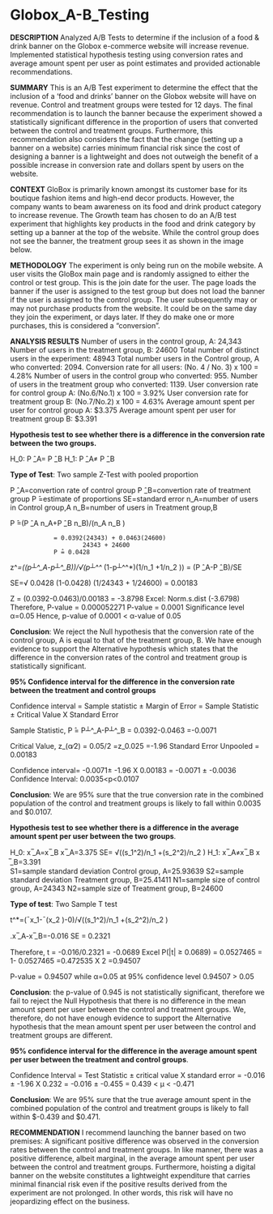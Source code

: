 # Globox_A-B_Testing

**DESCRIPTION**
Analyzed A/B Tests to determine if the inclusion of a food &amp; drink banner on the Globox e-commerce website will increase revenue. Implemented statistical hypothesis testing using conversion rates and average amount spent per user as point estimates and provided actionable recommendations.

**SUMMARY**
This is an A/B Test experiment to determine the effect that the inclusion of a ‘food and drinks’ banner on the Globox website will have on revenue. Control and treatment groups were tested for 12 days. The final recommendation is to launch the banner because the experiment showed a statistically significant difference in the proportion of users that converted between the control and treatment groups. Furthermore, this recommendation also considers the fact that the change (setting up a banner on a website) carries minimum financial risk since the cost of designing a banner is a lightweight and does not outweigh the benefit of a possible increase in conversion rate and dollars spent by users on the website.

**CONTEXT**
GloBox is primarily known amongst its customer base for its boutique fashion items and high-end decor products. However, the company wants to beam awareness on its food and drink product category to increase revenue.
The Growth team has chosen to do an A/B test experiment that highlights key products in the food and drink category by setting up a banner at the top of the website. While the control group does not see the banner, the treatment group sees it as shown in the image below.

 

**METHODOLOGY**
The experiment is only being run on the mobile website.
A user visits the GloBox main page and is randomly assigned to either the control or test group. This is the join date for the user.
The page loads the banner if the user is assigned to the test group but does not load the banner if the user is assigned to the control group.
The user subsequently may or may not purchase products from the website. It could be on the same day they join the experiment, or days later. If they do make one or more purchases, this is considered a “conversion”.

 
**ANALYSIS RESULTS**
Number of users in the control group, A: 24,343
Number of users in the treatment group, B: 24600
Total number of distinct users in the experiment: 48943
Total number users in the Control group, A who converted: 2094.
Conversion rate for all users: (No. 4 / No. 3) x 100 = 4.28%
Number of users in the control group who converted: 955.
Number of users in the treatment group who converted: 1139.
User conversion rate for control group A: (No.6/No.1) x 100 = 3.92%
User conversion rate for treatment group B: (No.7/No.2) x 100 = 4.63%
Average amount spent per user for control group A: $3.375
Average amount spent per user for treatment group B: $3.391


**Hypothesis test to see whether there is a difference in the conversion rate between the two groups.**

H_0: P ̂_A= P ̂_B 
H_1: P ̂_A≠ P ̂_B

**Type of Test**: Two sample Z-Test with pooled proportion

P ̂_A=convertion rate of control group
P ̂_B=convertion rate of treatment group
P ̂=estimate of proportions
SE=standard error
				n_A=number of users in Control group,A
				n_B=number of users in Treatment group,B

P ̂=(P ̂_A n_A+P ̂_B n_B)/(n_A n_B )

				= 0.0392(24343) + 0.0463(24600)
						24343 + 24600
				P ̂= 0.0428


z^*=((p┴^_A-p┴^_B))/√(p┴^^* (1-p┴^^*)(1/n_1 +1/n_2 )) = (P ̂_A-P ̂_B)/SE

SE=√ 0.0428 (1-0.0428) (1/24343 + 1/24600)
   = 0.00183

Z = (0.0392-0.0463)/0.00183
  = -3.8798         Excel: Norm.s.dist (-3.6798)
  Therefore, P-value = 0.000052271
P-value = 0.0001
Significance level α=0.05
Hence, p-value of 0.0001 < α-value of 0.05

**Conclusion**: We reject the Null hypothesis that the conversion rate of the control group, A is equal to that of the treatment group, B. We have enough evidence to support the Alternative hypothesis which states that the difference in the conversion rates of the control and treatment group is statistically significant.



**95% Confidence interval for the difference in the conversion rate between the treatment and control groups**

Confidence interval = Sample statistic ± Margin of Error
		= Sample Statistic ± Critical Value X  Standard Error 


Sample Statistic, P ̂= P┴^_A-P┴^_B
		= 0.0392-0.0463
		=-0.0071

Critical Value, z_(α∕2)
= 0.05/2
=z_0.025
=-1.96
Standard Error Unpooled = 0.00183

Confidence interval= -0.0071± -1.96 X 0.00183
				= -0.0071 ± -0.0036
Confidence Interval: 0.0035<p<0.0107

**Conclusion**: We are 95% sure that the true conversion rate in the combined population of the control and treatment groups is likely to fall within 0.0035 and $0.0107.


**Hypothesis test to see whether there is a difference in the average amount spent per user between the two groups**.


H_0: x ̅_A=x ̅_B  				x ̅_A=3.375            SE= √((s_1^2)/n_1 +(s_2^2)/n_2 )
H_1: x ̅_A≠x ̅_B				x ̅_B=3.391              
S1=sample standard deviation Control group, A=25.93639
S2=sample standard deviation Treatment group, B=25.41411
N1=sample size of control group, A=24343
N2=sample size of Treatment group, B=24600

**Type of test**: Two Sample T test

 t^*=(¯x_1-¯(x_2 )-0)/√((s_1^2)/n_1 +(s_2^2)/n_2 )

.x ̅_A-x ̅_B=-0.016
SE = 0.2321

Therefore, t = -0.016/0.2321
	       = -0.0689      Excel
P(|t| ≥ 0.0689)
= 0.0527465
= 1- 0.0527465
=0.472535 X 2
=0.94507

P-value = 0.94507 while α=0.05 at 95% confidence level
0.94507 > 0.05

**Conclusion**: the p-value of 0.945 is not statistically significant, therefore we fail to reject the Null Hypothesis that there is no difference in the mean amount spent per user between the control and treatment groups. We, therefore, do not have enough evidence to support the Alternative hypothesis that the mean amount spent per user between the control and treatment groups are different.


**95% confidence interval for the difference in the average amount spent per user between the treatment and control groups**.

Confidence Interval = Test Statistic ± critical value X standard error
		      = -0.016 ± -1.96 X 0.232
		     = -0.016 ± -0.455
		    = 0.439 < µ < -0.471

**Conclusion**: We are 95% sure that the true average amount spent in the combined population of the control and treatment groups is likely to fall within $-0.439 and $0.471.


**RECOMMENDATION**
I recommend launching the banner based on two premises:
	A significant positive difference was observed in the conversion rates between the control and treatment groups. In like manner, there was a positive difference, albeit marginal, in the average amount spent per user between the control and treatment groups.
	Furthermore, hoisting a digital banner on the website constitutes a lightweight expenditure that carries minimal financial risk even if the positive results derived from the experiment are not prolonged. In other words, this risk will have no jeopardizing effect on the business.
